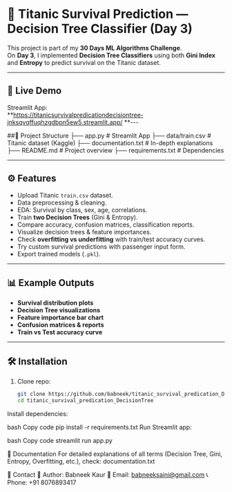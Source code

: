 # 🌳 Titanic Survival Prediction — Decision Tree Classifier (Day 3)

This project is part of my **30 Days ML Algorithms Challenge**.  
On **Day 3**, I implemented **Decision Tree Classifiers** using both **Gini Index** and **Entropy** to predict survival on the Titanic dataset.

---

## 🚀 Live Demo
Streamlit App:  
**https://titanicsurvivalpredicationdecisiontree-jnksqvqffuqhzgdbpn5ew5.streamlit.app/
**---

##📂 Project Structure
├── app.py # Streamlit App
├── data/train.csv # Titanic dataset (Kaggle)
├── documentation.txt # In-depth explanations
├── README.md # Project overview
├── requirements.txt # Dependencies

---

## ⚙️ Features
- Upload Titanic `train.csv` dataset.
- Data preprocessing & cleaning.
- EDA: Survival by class, sex, age, correlations.
- Train **two Decision Trees** (Gini & Entropy).
- Compare accuracy, confusion matrices, classification reports.
- Visualize decision trees & feature importances.
- Check **overfitting vs underfitting** with train/test accuracy curves.
- Try custom survival predictions with passenger input form.
- Export trained models (`.pkl`).

---

## 📊 Example Outputs
- **Survival distribution plots**
- **Decision Tree visualizations**
- **Feature importance bar chart**
- **Confusion matrices & reports**
- **Train vs Test accuracy curve**

---

## 🛠️ Installation
1. Clone repo:
   ```bash
   git clone https://github.com/babneek/titanic_survival_predication_DecisionTree.git
   cd titanic_survival_predication_DecisionTree
Install dependencies:

bash
Copy code
pip install -r requirements.txt
Run Streamlit app:

bash
Copy code
streamlit run app.py

📘 Documentation
For detailed explanations of all terms (Decision Tree, Gini, Entropy, Overfitting, etc.),
check: documentation.txt

📧 Contact
👩 Author: Babneek Kaur
📩 Email: babneeksaini@gmail.com
📞 Phone: +91 8076893417



